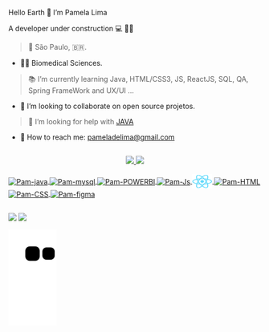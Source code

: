 Hello Earth 👋 I’m Pamela Lima

A developer under construction 💻 👷‍♀️

> 📍 São Paulo, 🇧🇷. 
- 🧑‍🎓 Biomedical Sciences.
> 📚 I’m currently learning Java, HTML/CSS3, JS, ReactJS, SQL, QA, Spring FrameWork and UX/UI ...
- 👯 I’m looking to collaborate on open source projetos.
> 🤔 I’m looking for help with [JAVA](https://img.shields.io/badge/Java-ED8B00?style=for-the-badge&logo=java&logoColor=black)
- 💌 How to reach me: pameladelima@gmail.com

##

<div align="center">
  <a href="https://github.com/LimaPamela">
  <img height="180em" src="https://github-readme-stats.vercel.app/api?username=LimaPamela&show_icons=false&theme=dracula&include_all_commits=true&count_private=true"/>
  <img height="180em" src="https://github-readme-stats.vercel.app/api/top-langs/?username=limaPamela&layout=compact&langs_count=7&theme=dracula"/>
</div>
<div style="display: inline_block"><br>
  <img align="center" alt="Pam-java" height="60" width="60"src="https://cdn.jsdelivr.net/gh/devicons/devicon/icons/java/java-original-wordmark.svg"/>
  <img align="center" alt="Pam-mysql" height="60" width="60" src="https://cdn.jsdelivr.net/gh/devicons/devicon/icons/mysql/mysql-plain-wordmark.svg"/>
  <img align="center" alt="Pam-POWERBI" height="40" width="60" src="https://logos-world.net/wp-content/uploads/2022/02/Microsoft-Power-BI-Symbol.png" width="60px"/>
  <img align="center" alt="Pam-Js" height="30" width="40" src="https://cdn.jsdelivr.net/gh/devicons/devicon/icons/javascript/javascript-original.svg" />
  <img align="center" alt="Pam-React" height="30" width="40" src="https://raw.githubusercontent.com/devicons/devicon/master/icons/react/react-original.svg"/>
  <img align="center" alt="Pam-HTML" height="30" width="40" src="https://cdn.jsdelivr.net/gh/devicons/devicon/icons/html5/html5-original-wordmark.svg" />
  <img align="center" alt="Pam-CSS" height="30" width="40" src="https://cdn.jsdelivr.net/gh/devicons/devicon/icons/css3/css3-original-wordmark.svg" />
 <img align="center" alt="Pam-figma" height="30" width="40" src="https://cdn.jsdelivr.net/gh/devicons/devicon/icons/figma/figma-original.svg" />
</div>

##
 
<div> 
  <a href = "mailto:pameladelima@gmail.com"><img src="https://img.shields.io/badge/-Gmail-%23333?style=for-the-badge&logo=gmail&logoColor=white" target="_blank"></a>
  <a href="https://https://www.linkedin.com/in/pamela-lima-s/" target="_blank"><img src="https://img.shields.io/badge/-LinkedIn-%230077B5?style=for-the-badge&logo=linkedin&logoColor=white" target="_blank"></a> 
 
  ![Snake animation](https://github.com/LimaPamela/LimaPamela/blob/output/github-contribution-grid-snake.svg)
 
</div>
